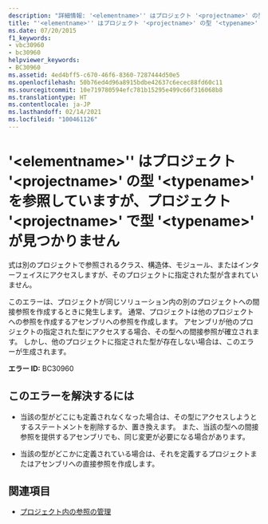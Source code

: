 ```yaml
---
description: "詳細情報: '<elementname>'' はプロジェクト '<projectname>' の型 '<typename>' を参照していますが、プロジェクト '<projectname>' で型 '<typename>' が見つかりません"
title: "'<elementname>'' はプロジェクト '<projectname>' の型 '<typename>' を参照していますが、プロジェクト '<projectname>' で型 '<typename>' が見つかりません"
ms.date: 07/20/2015
f1_keywords:
- vbc30960
- bc30960
helpviewer_keywords:
- BC30960
ms.assetid: 4ed4bff5-c670-46f6-8360-7287444d50e5
ms.openlocfilehash: 50b76ed4d96a8915bdbe42637c6ecec88fd60c11
ms.sourcegitcommit: 10e719780594efc781b15295e499c66f316068b8
ms.translationtype: HT
ms.contentlocale: ja-JP
ms.lasthandoff: 02/14/2021
ms.locfileid: "100461126"
---
```

# <a name="elementname-refers-to-type-typename-in-project-projectname-but-type-typename-was-not-found-in-project-projectname"></a>'\<elementname>'' はプロジェクト '\<projectname>' の型 '\<typename>' を参照していますが、プロジェクト '\<projectname>' で型 '\<typename>' が見つかりません

式は別のプロジェクトで参照されるクラス、構造体、モジュール、またはインターフェイスにアクセスしますが、そのプロジェクトに指定された型が含まれていません。  
  
 このエラーは、プロジェクトが同じソリューション内の別のプロジェクトへの間接参照を作成するときに発生します。 通常、プロジェクトは他のプロジェクトへの参照を作成するアセンブリへの参照を作成します。 アセンブリが他のプロジェクトの指定された型にアクセスする場合、その型への間接参照が確立されます。 しかし、他のプロジェクトに指定された型が存在しない場合は、このエラーが生成されます。  
  
 **エラー ID:** BC30960  
  
## <a name="to-correct-this-error"></a>このエラーを解決するには  
  
- 当該の型がどこにも定義されなくなった場合は、その型にアクセスしようとするステートメントを削除するか、置き換えます。 また、当該の型への間接参照を提供するアセンブリでも、同じ変更が必要になる場合があります。  
  
- 当該の型がどこかに定義されている場合は、それを定義するプロジェクトまたはアセンブリへの直接参照を作成します。  
  
## <a name="see-also"></a>関連項目

- [プロジェクト内の参照の管理](/visualstudio/ide/managing-references-in-a-project)
